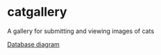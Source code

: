 # catgallery

A gallery for submitting and viewing images of cats

[Database diagram](documentation/diagram.png)
